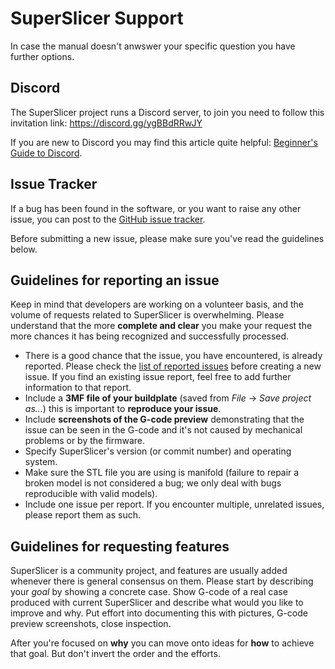 # SuperSlicer Support

In case the manual doesn't anwswer your specific question you have further 
options.

## Discord

The SuperSlicer project runs a Discord server, to join you need to follow this
invitation link: https://discord.gg/ygBBdRRwJY

If you are new to Discord you may find this article quite helpful: 
[Beginner's Guide to Discord](https://support.discord.com/hc/en-us/articles/360045138571-Beginner-s-Guide-to-Discord).

## Issue Tracker

If a bug has been found in the software, or you want to raise any other
issue, you can post to the [GitHub issue tracker](https://github.com/supermerill/SuperSlicer/issues).

Before submitting a new issue, please make sure you've read the guidelines below.

## Guidelines for reporting an issue

Keep in mind that developers are working on a volunteer basis, and the volume
of requests related to SuperSlicer is overwhelming. Please understand that 
the more **complete and clear** you make your request the more chances 
it has being recognized and successfully processed.

* There is a good chance that the issue, you have encountered, is already reported.
  Please check the [list of reported issues](https://github.com/supermerill/SuperSlicer/issues)
  before creating a new issue. If you find an existing issue report, feel free
  to add further information to that report.
* Include a **3MF file of your buildplate** (saved from *File* -> *Save project as...*)
  this is important to **reproduce your issue**.
* Include **screenshots of the G-code preview** demonstrating that the issue can be
  seen in the G-code and it's not caused by mechanical problems or by the firmware.
* Specify SuperSlicer's version (or commit number) and operating system.
* Make sure the STL file you are using is manifold (failure to repair a broken model is not
  considered a bug; we only deal with bugs reproducible with valid models).
* Include one issue per report. If you encounter multiple, unrelated issues,
  please report them as such.

## Guidelines for requesting features

SuperSlicer is a community project, and features are usually added whenever there is
general consensus on them. Please start by describing your *goal* by showing
a concrete case. Show G-code of a real case produced with current SuperSlicer
and describe what would you like to improve and why. Put effort into documenting
this with pictures, G-code preview screenshots, close inspection.

After you're focused on **why** you can move onto ideas for **how** to achieve that
goal. But don't invert the order and the efforts.
